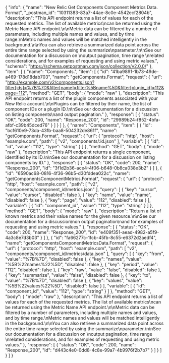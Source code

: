 {
  "info": {
    "name": "New Relic Get Components Component  Metrics Data. Format",
    "_postman_id": "10311383-83a7-44ae-8c0e-4542ecf2804b",
    "description": "This API endpoint returns a list of values for each of the requested metrics. The list of available metrics\ncan be returned using the Metric Name API endpoint.\n\nMetric data can be filtered by a number of parameters, including multiple names and values, and by time range.\nMetric names and values will be matched intelligently in the background.\n\nYou can also retrieve a summarized data point across the entire time range selected by using the summarize\nparameter.\n\nSee our documentation for a discussion on \noutput pagination,  time range \nrelated considerations, and for examples of requesting and using metric values.",
    "schema": "https://schema.getpostman.com/json/collection/v2.0.0/"
  },
  "item": [
    {
      "name": "Components.",
      "item": [
        {
          "id": "41ba9891-1b73-49de-a469-178d18dab703",
          "name": "getComponents.Format",
          "request": {
            "url": "http://example.com/v2/components.json?filter[ids]=%7B%7D&filter[name]=filter%5Bname%5D&filter[plugin_id]=112&page=112",
            "method": "GET",
            "body": {
              "mode": "raw"
            },
            "description": "This API endpoint returns a list of the plugin components associated with your New Relic account.\n\nPlugins can be filtered by their name, the list of component IDs or a plugin ID.\n\nSee our documentation for a discussion on  listing components\nand  output pagination."
          },
          "response": [
            {
              "status": "OK",
              "code": 200,
              "name": "Response_200",
              "id": "29989b24-f852-4bfa-afbf-c39b45dced76"
            }
          ]
        }
      ]
    },
    {
      "name": "Components",
      "item": [
        {
          "id": "bcf610e9-73da-43fb-baa8-504232de861f",
          "name": "getComponents.Format",
          "request": {
            "url": {
              "protocol": "http",
              "host": "example.com",
              "path": [
                "v2",
                "components/:id.json"
              ],
              "variable": [
                {
                  "id": "id",
                  "value": "112",
                  "type": "string"
                }
              ]
            },
            "method": "GET",
            "body": {
              "mode": "raw"
            },
            "description": "This API endpoint returns a single component, identified by its ID.\n\nSee our documentation for a discussion on listing components by ID."
          },
          "response": [
            {
              "status": "OK",
              "code": 200,
              "name": "Response_200",
              "id": "3f1d2b36-ace4-4f06-b648-0b8ca038e3b2"
            }
          ]
        },
        {
          "id": "6590ac68-0816-4f36-96b5-d30fddea022c",
          "name": "getComponentsComponentMetrics.Format",
          "request": {
            "url": {
              "protocol": "http",
              "host": "example.com",
              "path": [
                "v2",
                "components/:component_id/metrics.json"
              ],
              "query": [
                {
                  "key": "cursor",
                  "value": "cursor",
                  "disabled": false
                },
                {
                  "key": "name",
                  "value": "name",
                  "disabled": false
                },
                {
                  "key": "page",
                  "value": "112",
                  "disabled": false
                }
              ],
              "variable": [
                {
                  "id": "component_id",
                  "value": "112",
                  "type": "string"
                }
              ]
            },
            "method": "GET",
            "body": {
              "mode": "raw"
            },
            "description": "Return a list of known metrics and their value names for the given resource.\n\nSee our documentation for a discussion\non  output pagination\nand for examples of requesting and using metric values."
          },
          "response": [
            {
              "status": "OK",
              "code": 200,
              "name": "Response_200",
              "id": "e409f351-aead-4982-a5f9-4a3c8e7d3b03"
            }
          ]
        },
        {
          "id": "fa66277c-1fcb-45fb-8c55-e6372d2aedf4",
          "name": "getComponentsComponentMetricsData.Format",
          "request": {
            "url": {
              "protocol": "http",
              "host": "example.com",
              "path": [
                "v2",
                "components/:component_id/metrics/data.json"
              ],
              "query": [
                {
                  "key": "from",
                  "value": "%7B%7D",
                  "disabled": false
                },
                {
                  "key": "names",
                  "value": "%5B%22names%22%5D",
                  "disabled": false
                },
                {
                  "key": "period",
                  "value": "112",
                  "disabled": false
                },
                {
                  "key": "raw",
                  "value": "false",
                  "disabled": false
                },
                {
                  "key": "summarize",
                  "value": "false",
                  "disabled": false
                },
                {
                  "key": "to",
                  "value": "%7B%7D",
                  "disabled": false
                },
                {
                  "key": "values",
                  "value": "%5B%22values%22%5D",
                  "disabled": false
                }
              ],
              "variable": [
                {
                  "id": "component_id",
                  "value": "112",
                  "type": "string"
                }
              ]
            },
            "method": "GET",
            "body": {
              "mode": "raw"
            },
            "description": "This API endpoint returns a list of values for each of the requested metrics. The list of available metrics\ncan be returned using the Metric Name API endpoint.\n\nMetric data can be filtered by a number of parameters, including multiple names and values, and by time range.\nMetric names and values will be matched intelligently in the background.\n\nYou can also retrieve a summarized data point across the entire time range selected by using the summarize\nparameter.\n\nSee our documentation for a discussion on \noutput pagination,  time range \nrelated considerations, and for examples of requesting and using metric values."
          },
          "response": [
            {
              "status": "OK",
              "code": 200,
              "name": "Response_200",
              "id": "d443c4e0-0dd8-4c8e-99a7-4b9976f2b7b7"
            }
          ]
        }
      ]
    }
  ]
}